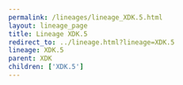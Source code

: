 ```yaml
---
permalink: /lineages/lineage_XDK.5.html
layout: lineage_page
title: Lineage XDK.5
redirect_to: ../lineage.html?lineage=XDK.5
lineage: XDK.5
parent: XDK
children: ['XDK.5']
---
```

